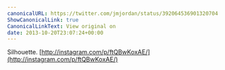 ```yaml
---
canonicalURL: https://twitter.com/jmjordan/status/392064536901320704
ShowCanonicalLink: true
CanonicalLinkText: View original on
date: 2013-10-20T23:07:24+00:00
---
```

Silhouette. [http://instagram.com/p/ftQBwKoxAE/](http://instagram.com/p/ftQBwKoxAE/)